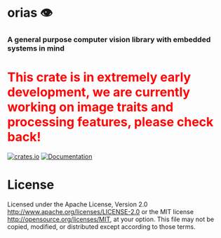 # orias 👁️

### A general purpose computer vision library with embedded systems in mind

<h1 style="color:red;">This crate is in extremely early development, we are currently working on image traits and processing features, please check back!</h1>

[![crates.io](https://img.shields.io/crates/v/orias.svg)](https://crates.io/crates/orias)
[![Documentation](https://docs.rs/orias/badge.svg)](https://docs.rs/orias)

# License
Licensed under the Apache License, Version 2.0 http://www.apache.org/licenses/LICENSE-2.0 or the MIT license http://opensource.org/licenses/MIT, at your option. This file may not be copied, modified, or distributed except according to those terms.
